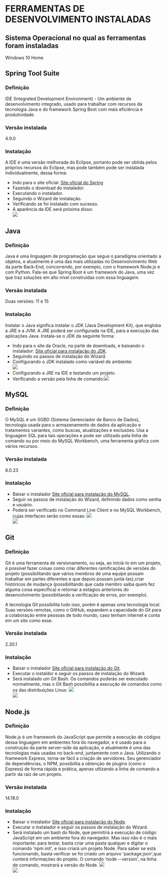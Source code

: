 <h1>FERRAMENTAS DE DESENVOLVIMENTO INSTALADAS</H1>
<h2>Sistema Operacional no qual as ferramentas foram instaladas</h2>
<p>Windows 10 Home</p>
<h2>Spring Tool Suite</h2>
<h3>Definição</h3>
<p>IDE (Integrated Development Environment) - Um ambiente de desenvolvimento integrado, usado para trabalhar com recursos da tecnologia Java e do framework Spring Boot com mais eficiência e produtividade.</p>
<h3>Versão instalada</h3>
<p>4.9.0</p>
<h3>Instalação</h3>
<p>A IDE é uma versão melhorada do Eclipse, portanto pode ser obtida pelos próprios recursos do Eclipse, mas pode também pode ser instalada individualmente, dessa forma:</p>
<ul>
    <li>Indo para o site oficial: <a href='https://spring.io/tools' target='_blank'>Site oficial do Spring</a></li>
    <li>Fazendo o download do instalador.</li>
    <li>Executando o instalador.</li>
    <li>Seguindo o Wizard de instalação.</li>
    <li>Verificando se foi instalado com sucesso.</li>
    <li>A aparência da IDE será próxima disso:<br>
     <img src="src/spring.JPG"/>
    </li>

</ul>
<h2>Java</h2>
<h3>Definição</h3>
<p>Java é uma linguagem de programação que segue o paradigma orientado a objetos, e atualmente é uma das mais utilizadas no Desenvolvimento Web da parte Back-End, concorrendo, por exemplo, com o framework Node.js e com Python. Fala-se que Spring Boot é um framework do Java, uma vez que traz soluções em alto nível construídas com essa linguagem.</p>
<h3>Versão instalada</h3>
<p>Duas versões: 11 e 15</p>
<h3>Instalação</h3>
<p>Instalar o Java significa instalar o JDK (Java Development Kit), que engloba a JRE e a JVM. A JRE poderá ser configurada na IDE, para a execução das aplicações Java. Instala-se o JDK da seguinte forma:</p>
<ul>
    <li>Indo para o site da Oracle, na parte de downloads, e baixando o instalador:  <a href='https://www.oracle.com/java/technologies/downloads/'target='_blank'>Site oficial para instalação do JDK</a>.</li>
    <li>Seguindo os passos de instalação do Wizard.</li>
    <li>Configurando o JDK instalado como variável de ambiente:<br>
     <img src="src/var.JPG"/>
    </li>
    <li>Configurando a JRE na IDE e testando um projeto.</li>
    <li>Verificando a versão pela linha de comando:<img src='src/cmd.JPG'>
    </li>
</ul>

<h2>MySQL</h2>
<h3>Definição</h3>
<p>O MySQL é um SGBD (Sistema Gerenciador de Banco de Dados), tecnologia usada para o armazenamento de dados da aplicação e tratamentos variantes, como buscas, atualizações e exclusões. Usa a linguagem SQL para tais operações e pode ser utilizado pela linha de comando ou por meio do MySQL Workbench, uma ferramenta gráfica com vários recursos.</p>
<h3>Versão instalada</h3>
<p>8.0.23</p>
<h3>Instalação</h3>
<ul>
    <li>Baixar o instalador  <a href='https://dev.mysql.com/downloads/installer/'target='_blank'>Site oficial para instalação do MySQL</a>.</li>
    <li>Seguir os passos de instalação do Wizard, definindo dados como senha e usuário.</li>
    <li>Poderá ser verificado no Command Line Client e no MySQL Workbench, cujas interfaces serão como essas: <img src='src/clc.JPG'><br><img src='src/wkb.JPG'>
    </li>
    
</ul>

<h2>Git</h2>
<h3>Definição</h3>
<p>Git é uma ferramenta de versionamento, ou seja, ao iniciá-lo em um projeto, é possível fazer coisas como criar diferentes ramificações de versões do projeto (possibilitando que vários membros de uma equipe possam trabalhar em partes diferentes e que depois possam juntá-las),criar históricos de mudança (possibilitando que cada membro saiba quem fez alguma coisa específica) e retornar a estágios anteriores do desenvolvimento (possiblitando a verificação de erros, por exemplo).</p>
<p>A tecnologia Git possibilita tudo isso, porém é apenas uma tecnologia local. Suas versões remotas, como o GitHub, expandem a capacidade do Git para a colaboração entre pessoas de todo mundo, caso tenham internet e conta em um site como esse. </p>
<h3>Versão instalada</h3>
<p>2.30.1</p>
<h3>Instalação</h3>
<ul>
    <li>Baixar o instalador  <a href='https://git-scm.com/downloads'target='_blank'>Site oficial para instalação do Git</a>.</li>
    <li>Executar o instaldor e seguir os passos de instalação do Wizard.</li>
    <li>Será instalado um Git Bash. Os comandos poderão ser executado normalmente, mas o Git Bash possibilita a execução de comandos como os das distribuições Linux: <img src='src/git.JPG'><br><img src='src/g-v.JPG'>
    </li>
    
</ul>

<h2>Node.js</h2>
<h3>Definição</h3>
<p> Node.js é um framework do JavaScript que permite a execução de códigos dessa linguagem em ambientes fora do navegador, e é usado para a construção da parte server-side da aplicação, e atualmente é uma das tecnologias mais usadas no back-end, juntamente com o Java. Utilizando o framework Express, torna-se fácil a criação de servidores. Seu gerenciador de dependências, o NPM, possibilita a obtenção de plugins (como o Express) de forma rápida e prática, apenas utlizando a linha de comando a partir da raiz de um projeto.</p>
<h3>Versão instalada</h3>
<p>14.18.0</p>
<h3>Instalação</h3>
<ul>
    <li>Baixar o instalador  <a href='https://nodejs.org/en/'target='_blank'>Site oficial para instalação do Node</a>.</li>
    <li>Executar o instalador e seguir os passos de instalação do Wizard.</li>
    <li>Será instalado um bash do Node, que permitirá a execução de código JavaScript em um ambiente fora do navegador. Mas isso não é o mais importante: para testar, basta criar uma pasta qualquer e digitar o comando 'npm init', e isso criará um projeto Node. Para saber se está funcionando, basta verificar se foi criado um arquivo 'package.json',que conterá informações do projeto. O comando 'node --version', na linha de comando, mostrará a versão do Node. <img src='src/node-site.JPG'><br><img src='src/node-version.JPG'>
    </li>
    
</ul>
